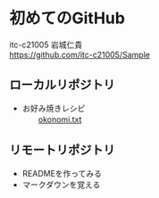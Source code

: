 # 初めてのGitHub
itc-c21005 岩城仁貴  
https://github.com/itc-c21005/Sample

## ローカルリポジトリ
* お好み焼きレシピ  
　　[okonomi.txt](okonomi.txt)  

## リモートリポジトリ
* READMEを作ってみる  
* マークダウンを覚える